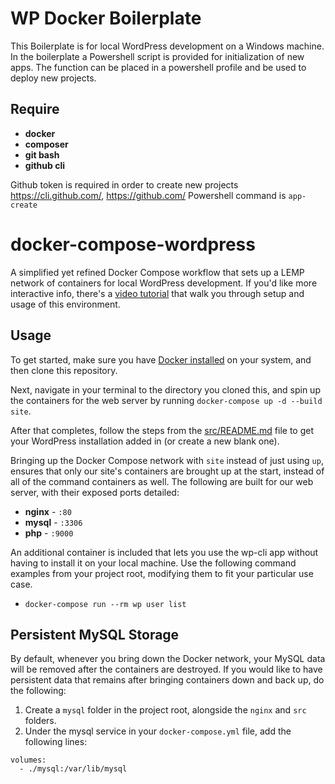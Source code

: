# WP Docker Boilerplate
This Boilerplate is for local WordPress development on a Windows machine. In the boilerplate a Powershell script is provided for initialization of new apps. The function can be placed in a powershell profile and be used to deploy new projects.

## Require
- **docker**
- **composer**
- **git bash**
- **github cli**

Github token is required in order to create new projects https://cli.github.com/, https://github.com/ 
Powershell command is `app-create`

# docker-compose-wordpress
A simplified yet refined Docker Compose workflow that sets up a LEMP network of containers for local WordPress development. If you'd like more interactive info, there's a [video tutorial](https://www.youtube.com/watch?v=kIqWxjDj4IU) that walk you through setup and usage of this environment.


## Usage

To get started, make sure you have [Docker installed](https://docs.docker.com/docker-for-mac/install/) on your system, and then clone this repository.

Next, navigate in your terminal to the directory you cloned this, and spin up the containers for the web server by running `docker-compose up -d --build site`.

After that completes, follow the steps from the [src/README.md](src/README.md) file to get your WordPress installation added in (or create a new blank one).

Bringing up the Docker Compose network with `site` instead of just using `up`, ensures that only our site's containers are brought up at the start, instead of all of the command containers as well. The following are built for our web server, with their exposed ports detailed:

- **nginx** - `:80`
- **mysql** - `:3306`
- **php** - `:9000`

An additional container is included that lets you use the wp-cli app without having to install it on your local machine. Use the following command examples from your project root, modifying them to fit your particular use case.

- `docker-compose run --rm wp user list`

## Persistent MySQL Storage

By default, whenever you bring down the Docker network, your MySQL data will be removed after the containers are destroyed. If you would like to have persistent data that remains after bringing containers down and back up, do the following:

1. Create a `mysql` folder in the project root, alongside the `nginx` and `src` folders.
2. Under the mysql service in your `docker-compose.yml` file, add the following lines:

```
volumes:
  - ./mysql:/var/lib/mysql
```
